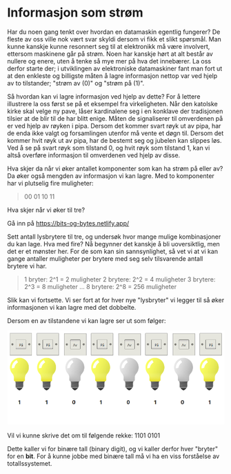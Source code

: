 # Informasjon som strøm

Har du noen gang tenkt over hvordan en datamaskin egentlig fungerer? De fleste av oss ville nok vært svar skyldi dersom vi fikk et slikt spørsmål. Man kunne kanskje kunne resonnert seg til at elektronikk må være involvert, ettersom maskinene går på strøm. Noen har kanskje hørt at alt består av nullere og enere, uten å tenke så mye mer på hva det innebærer. La oss derfor starte der; i utviklingen av elektroniske datamaskiner fant man fort ut at den enkleste og billigste måten å lagre informasjon nettop var ved hjelp av to tilstander; "strøm av (0)" og "strøm på (1)".

Så hvordan kan vi lagre informasjon ved hjelp av dette? For å lettere illustrere la oss først se på et eksempel fra virkeligheten. Når den katolske kirke skal velge ny pave, låser kardinalene seg i en konklave der tradisjonen tilsier at de blir til de har blitt enige. Måten de signaliserer til omverdenen på er ved hjelp av røyken i pipa. Dersom det kommer svart røyk ut av pipa, har de enda ikke valgt og forsamlingen utenfor må vente et døgn til. Dersom det kommer hvit røyk ut av pipa, har de bestemt seg og jubelen kan slippes løs. Ved å se på svart røyk som tilstand 0, og hvit røyk som tilstand 1, kan vi altså overføre informasjon til omverdenen ved hjelp av disse.

Hva skjer da når vi øker antallet komponenter som kan ha strøm på eller av? Da øker også mengden av informasjon vi kan lagre. Med to komponenter har vi plutselig fire muligheter:

> 00
> 01
> 10
> 11

Hva skjer når vi øker til tre? 

Gå inn på https://bits-og-bytes.netlify.app/  

Sett antall lysbrytere til tre, og undersøk hvor mange mulige kombinasjoner du kan lage. Hva med fire? Nå begynner det kanskje å bli uoversiktlig, men det er et mønster her. For de som kan sin sannsynlighet, så vet vi at vi kan gange antaller muligheter per brytere med seg selv tilsvarende antall brytere vi har.

> 1 bryter:   2^1 = 2 muligheter
> 2 brytere:  2^2 = 4 muligheter
> 3 brytere:  2^3 = 8 muligheter
> ...
> 8 brytere:  2^8 = 256 muligheter

Slik kan vi fortsette. Vi ser fort at for hver nye "lysbryter" vi legger til så øker informasjonen vi kan lagre med det dobbelte. 

Dersom en av tilstandene vi kan lagre ser ut som følger:

![8bit](lagring.png)

Vil vi kunne skrive det om til følgende rekke: 1101 0101

Dette kaller vi for binære tall (binary digit), og vi kaller derfor hver "bryter" for en **bit**. For å kunne jobbe med binære tall må vi ha en viss forståelse av totallssystemet.


